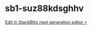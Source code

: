 # sb1-suz88kdsghhv

[Edit in StackBlitz next generation editor ⚡️](https://stackblitz.com/~/github.com/Suleymanozkan1/sb1-suz88kdsghhv)